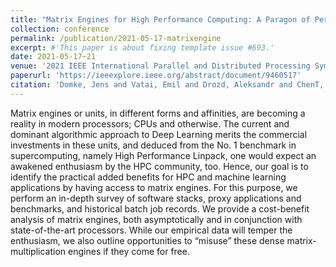 ```yaml
---
title: "Matrix Engines for High Performance Computing: A Paragon of Performance or Grasping at Straws?"
collection: conference
permalink: /publication/2021-05-17-matrixengine
excerpt: #'This paper is about fixing template issue #693.'
date: 2021-05-17~21
venue: '2021 IEEE International Parallel and Distributed Processing Symposium (IPDPS)'
paperurl: 'https://ieeexplore.ieee.org/abstract/document/9460517'
citation: 'Domke, Jens and Vatai, Emil and Drozd, Aleksandr and ChenT, Peng and Oyama, Yosuke and Zhang, Lingqi and Salaria, Shweta and Mukunoki, Daichi and Podobas, Artur and WahibT, Mohamed and Matsuoka, Satoshi, "Matrix Engines for High Performance Computing: A Paragon of Performance or Grasping at Straws?," 2021 IEEE International Parallel and Distributed Processing Symposium (IPDPS), Portland, OR, USA, 2021, pp. 1056-1065, doi: 10.1109/IPDPS49936.2021.00114.'
---
```


Matrix engines or units, in different forms and affinities, are becoming a reality in modern processors; CPUs and otherwise. The current and dominant algorithmic approach to Deep Learning merits the commercial investments in these units, and deduced from the No. 1 benchmark in supercomputing, namely High Performance Linpack, one would expect an awakened enthusiasm by the HPC community, too. Hence, our goal is to identify the practical added benefits for HPC and machine learning applications by having access to matrix engines. For this purpose, we perform an in-depth survey of software stacks, proxy applications and benchmarks, and historical batch job records. We provide a cost-benefit analysis of matrix engines, both asymptotically and in conjunction with state-of-the-art processors. While our empirical data will temper the enthusiasm, we also outline opportunities to “misuse” these dense matrix-multiplication engines if they come for free.